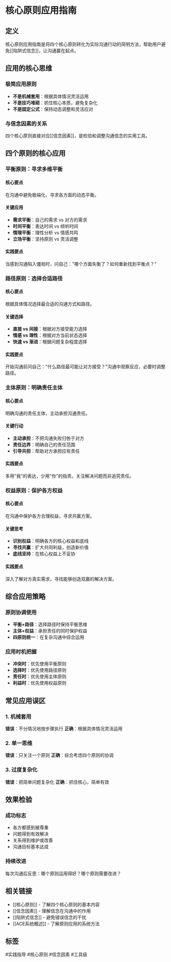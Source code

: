 # 核心原则应用指南

## 定义
核心原则应用指南是将四个核心原则转化为实际沟通行动的简明方法，帮助用户避免[[陷阱式信念]]，让沟通赢在起点。

## 应用的核心思维

### 极简应用原则
- **不是机械套用**：根据具体情况灵活运用
- **不是技巧堆砌**：抓住核心本质，避免复杂化
- **不是固定公式**：保持动态调整和灵活应对

### 与信念因素的关系
四个核心原则直接对应[[信念因素]]，是检验和调整沟通信念的实用工具。

## 四个原则的核心应用

### 平衡原则：寻求多维平衡

#### 核心要点
在沟通中避免极端化，寻求各方面的动态平衡。

#### 关键应用
- **需求平衡**：自己的需求 vs 对方的需求
- **时间平衡**：表达时间 vs 倾听时间  
- **情理平衡**：理性分析 vs 情感共鸣
- **立场平衡**：坚持原则 vs 灵活调整

#### 实践要点
当感到沟通陷入僵局时，问自己："哪个方面失衡了？如何重新找到平衡点？"

### 路径原则：选择合适路径

#### 核心要点
根据具体情况选择最合适的沟通方式和路径。

#### 关键选择
- **直接 vs 间接**：根据对方接受能力选择
- **情感 vs 理性**：根据对方当前状态选择
- **快速 vs 渐进**：根据问题复杂程度选择

#### 实践要点
开始沟通前问自己："什么路径最可能让对方接受？"沟通中观察反应，必要时调整路径。

### 主体原则：明确责任主体

#### 核心要点
明确沟通的责任主体，主动承担沟通责任。

#### 关键行动
- **主动承担**：不把沟通失败归咎于对方
- **责任边界**：明确自己的责任范围
- **引导共担**：帮助对方承担应有责任

#### 实践要点
多用"我"的表达，少用"你"的指责。关注解决问题而非追究责任。

### 权益原则：保护各方权益

#### 核心要点
在沟通中保护各方合理权益，寻求共赢方案。

#### 关键思考
- **识别权益**：明确各方的核心权益和底线
- **寻找共赢**：扩大共同利益，创造新价值
- **底线坚持**：在核心权益上不妥协

#### 实践要点
深入了解对方真实需求，寻找能够创造双赢的解决方案。

## 综合应用策略

### 原则协调使用
- **平衡+路径**：选择路径时保持平衡思维
- **主体+权益**：承担责任的同时保护权益
- **四原则统一**：在复杂沟通中综合运用

### 应用时机把握
- **冲突时**：优先使用平衡原则
- **选择时**：优先使用路径原则  
- **责任时**：优先使用主体原则
- **利益时**：优先使用权益原则

## 常见应用误区

### 1. 机械套用
**错误**：不分情况地按步骤执行
**正确**：根据具体情况灵活运用

### 2. 单一思维
**错误**：只关注一个原则
**正确**：综合考虑四个原则的协调

### 3. 过度复杂化
**错误**：把简单问题复杂化
**正确**：抓住核心，简单有效

## 效果检验

### 成功标志
- 各方都感到被尊重
- 问题得到有效解决
- 关系得到维护或改善
- 沟通目标基本达成

### 持续改进
每次沟通后反思：哪个原则运用得好？哪个原则需要改进？

## 相关链接
- [[核心原则]] - 了解四个核心原则的基本内容
- [[信念因素]] - 理解信念在沟通中的作用
- [[陷阱式信念]] - 避免错误信念的干扰
- [[ACE系统概述]] - 了解原则应用的系统方法

## 标签
#实践指导 #核心原则 #信念因素 #工具级 